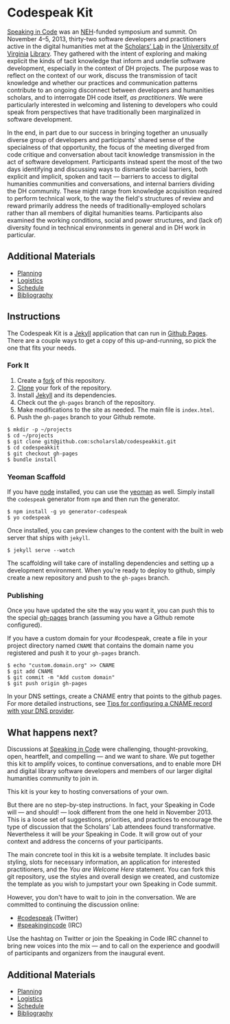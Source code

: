# Codespeak Kit

[Speaking in Code][codespeak] was an [NEH][neh]-funded symposium and
summit. On November 4–5, 2013, thirty-two software developers and
practitioners active in the digital humanities met at the [Scholars'
Lab][slab] in the [University of Virginia][uva] [Library][uva-lib]. They
gathered with the intent of exploring and making explicit the kinds of
tacit knowledge that inform and underlie software development,
especially in the context of DH projects. The purpose was to reflect on
the context of our work, discuss the transmission of tacit knowledge and
whether our practices and communication patterns contribute to an
ongoing disconnect between developers and humanities scholars, and to
interrogate DH code itself, *as practitioners*. We were particularly
interested in welcoming and listening to developers who could speak from
perspectives that have traditionally been marginalized in software
development.

In the end, in part due to our success in bringing together an unusually
diverse group of developers and participants' shared sense of the
specialness of that opportunity, the focus of the meeting diverged from
code critique and conversation about tacit knowledge transmission in the
act of software development. Participants instead spent the most of the
two days identifying and discussing ways to dismantle social barriers,
both explicit and implicit, spoken and tacit — barriers to access to
digital humanities communities and conversations, and internal barriers
dividing the DH community. These might range from  knowledge acquisition
required to perform technical work, to the way the field's structures of
review and reward primarily address the needs of traditionally-employed
scholars rather than all members of digital humanities teams.
Participants also examined the working conditions, social and power
structures, and (lack of) diversity found in technical environments in
general and in DH work in particular.

## Additional Materials

* [Planning](planning.md)
* [Logistics](logistics.md)
* [Schedule](schedule.md)
* [Bibliography](bibliography.md)

## Instructions

The Codespeak Kit is a [Jekyll][jekyll] application that can run in
[Github Pages][pages]. There are a couple ways to get a copy of this
up-and-running, so pick the one that fits your needs.

### Fork It

1. Create a [fork][fork] of this repository.
2. [Clone][clone] your fork of the repository.
3. Install [Jekyll][jekyll] and its dependencies.
3. Check out the `gh-pages` branch of the repository.
4. Make modifications to the site as needed. The main file is
   `index.html`.
5. Push the `gh-pages` branch to your Github remote.

```shell
$ mkdir -p ~/projects
$ cd ~/projects
$ git clone git@github.com:scholarslab/codespeakkit.git
$ cd codespeakkit
$ git checkout gh-pages
$ bundle install
```

### Yeoman Scaffold
If you have [node][node] installed, you can use the [yeoman][yeoman] as
well. Simply install the `codespeak` generator from `npm` and then run
the generator.

```shell
$ npm install -g yo generator-codespeak
$ yo codespeak
```

Once installed, you can preview changes to the content with the built in
web server that ships with `jekyll`.

```shell
$ jekyll serve --watch
```


The scaffolding will take care of installing dependencies and setting up
a development environment. When you're ready to deploy to github, simply
create a new repository and push to the `gh-pages` branch.

### Publishing

Once you have updated the site the way you want it, you can push this to
the special [gh-pages][pages] branch (assuming you have a Github remote
configured).

If you have a custom domain for your #codespeak, create a file in your
project directory named `CNAME` that contains the domain name you
registered and push it to your `gh-pages` branch.

```shell
$ echo "custom.domain.org" >> CNAME
$ git add CNAME
$ git commit -m "Add custom domain"
$ git push origin gh-pages
```

In your DNS settings, create a CNAME entry that points to the github
pages. For more detailed instructions, see [Tips for configuring a CNAME
record with your DNS provider][gh-pages-dns].

## What happens next?

Discussions at [Speaking in Code][codespeak] were challenging,
thought-provoking, open, heartfelt, and compelling — and we want to
share. We put together this kit to amplify voices, to continue
conversations, and to enable more DH and digital library software
developers and members of our larger digital humanities community to
join in.

This kit is your key to hosting conversations of your own.

But there are no step-by-step instructions. In fact, your Speaking in
Code will — and should! — look different from the one held in November
2013. This is a loose set of suggestions, priorities, and practices to
encourage the type of discussion that the Scholars' Lab attendees
found transformative. Nevertheless it will be *your* Speaking in Code.
It will grow out of your context and address the concerns of your
participants.

The main concrete tool in this kit is a website template. It includes
basic styling, slots for necessary information, an application for
interested practitioners, and the *You are Welcome Here* statement. You
can fork this git repository, use the styles and overall design we
created, and customize the template as you wish to jumpstart your own
Speaking in Code summit.

However, you don't have to wait to join in the conversation. We are
committed to continuing the discussion online:

* [#codespeak][twitter] (Twitter)
* [#speakingincode][irc] (IRC)

Use the hashtag on Twitter or join the Speaking in Code IRC channel to
bring new voices into the mix — and to call on the experience and
goodwill of participants and organizers from the inaugural event.

## Additional Materials

* [Planning](planning.md)
* [Logistics](logistics.md)
* [Schedule](schedule.md)
* [Bibliography](bibliography.md)

[codespeak]: http://codespeak.scholarslab.org/
[neh]: http://www.neh.gov/divisions/odh
[slab]: http://www.scholarslab.org/
[uva]: http://www.virginia.edu/
[uva-lib]: http://www.library.virginia.edu/
[twitter]: https://twitter.com/search?q=%23codespeak
[irc]: http://webchat.freenode.net/?channels=%23codespeak&uio=d4
[fork]: https://help.github.com/articles/fork-a-repo#step-1-fork-the-spoon-knife-repository
[clone]: https://help.github.com/articles/fork-a-repo#step-2-clone-your-fork
[jekyll]: http://jekyllrb.com/
[node]: http://nodejs.org/
[yeoman]: http://yeoman.io/
[pages]: https://pages.github.com/
[gh-pages]: https://help.github.com/articles/creating-project-pages-manually
[gh-pages-dns]: https://help.github.com/articles/tips-for-configuring-a-cname-record-with-your-dns-provider

